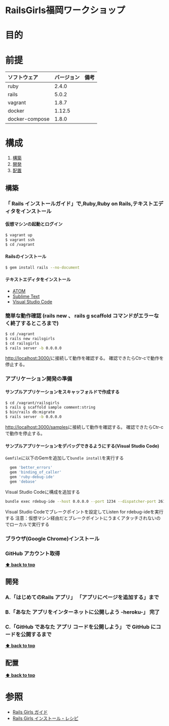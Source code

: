 RailsGirls福岡ワークショップ
===================

# 目的 #

# 前提 #
| ソフトウェア   | バージョン   | 備考        |
|:---------------|:-------------|:------------|
| ruby           |2.4.0    |             |
| rails          |5.0.2    |             |
| vagrant        |1.8.7    |             |
| docker         |1.12.5    |             |
| docker-compose |1.8.0    |             |

# 構成 #
1. [構築](#構築)
1. [開発](#開発)
1. [配置](#配置)

## 構築
### 「 Rails インストールガイド」で,Ruby,Ruby on Rails,テキストエディタをインストール
#### 仮想マシンの起動とログイン
```bash
$ vagrant up
$ vagrant ssh
$ cd /vagrant
```

#### Railsのインストール
```bash
$ gem install rails --no-document
```

#### テキストエディタをインストール
+ [ATOM](https://atom.io/)
+ [Sublime Text](https://www.sublimetext.com/)
+ [Visual Studio Code](http://railsgirls.jp/install)

### 簡単な動作確認 (rails new 、 rails g scaffold コマンドがエラーなく終了するところまで)
```bash
$ cd /vagrant
$ rails new railsgirls
$ cd railsgirls
$ rails server -b 0.0.0.0
```
[http://localhost:3000/](http://localhost:3000/)に接続して動作を確認する。
確認できたらCtr-cで動作を停止する。

### アプリケーション開発の準備
#### サンプルアプリケーションをスキャッフォルドで作成する
```bash
$ cd /vagrant/railsgirls
$ rails g scaffold sample comment:string
$ bin/rails db:migrate
$ rails server -b 0.0.0.0
```
[http://localhost:3000/samples](http://localhost:3000/samples)に接続して動作を確認する。
確認できたらCtr-cで動作を停止する。

#### サンプルアプリケーションをデバッグできるようにする(Visual Studio Code)
`Gemfile`に以下のGemを追加して`bundle install`を実行する
```ruby
  gem 'better_errors'
  gem 'binding_of_caller'
  gem 'ruby-debug-ide'
  gem 'debase'
```

Visual Studio Codeに構成を追加する

```bash
bundle exec rdebug-ide --host 0.0.0.0 --port 1234 --dispatcher-port 26162 -- bin/rails s -b 0.0.0.0
```
Visual Studio Codeでブレークポイントを設定してListen for rdebug-ideを実行する
注意：仮想マシン経由だとブレークポイントにうまくアタッチされないのでローカルで実行する

### ブラウザ(Google Chrome)インストール

### GitHub アカウント取得
**[⬆ back to top](#構成)**

## 開発
### A.「はじめてのRails アプリ」 「アプリにページを追加する」まで

### B.「あなた アプリをインターネットに公開しよう -heroku-」 完了

### C.「GitHub であなた アプリ コードを公開しよう」 で GitHub にコードを公開するまで
**[⬆ back to top](#構成)**

## 配置
**[⬆ back to top](#構成)**

# 参照 #
+ [Rails Girls ガイド](http://railsgirls.jp/)
+ [Rails Girls インストール・レシピ](http://railsgirls.jp/install)
